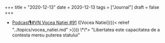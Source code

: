 +++
title = "2020-12-13"
date = 2020-12-13
tags = ["Journal"]
draft = false
+++

-   [Podcast🎙#VN Vocea Nației #91](https://soundcloud.com/stareanatiei/podcastvn-vocea-natiei-91) ([Vocea Natiei]({{< relref "../topics/vocea_natiei.md" >}})) \\\*\\\*&gt; "Libertatea este capacitatea de a contesta mereu puterea statului"